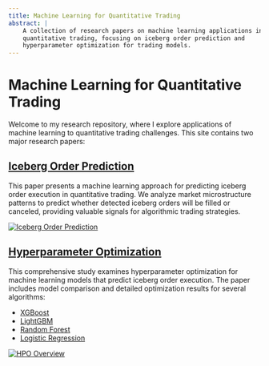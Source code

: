 ```yaml
---
title: Machine Learning for Quantitative Trading
abstract: |
    A collection of research papers on machine learning applications in 
    quantitative trading, focusing on iceberg order prediction and 
    hyperparameter optimization for trading models.
---
```


# Machine Learning for Quantitative Trading

Welcome to my research repository, where I explore applications of machine learning to quantitative trading challenges. This site contains two major research papers:

## [Iceberg Order Prediction](./iceberg-prediction-whitepaper-v2.md)

This paper presents a machine learning approach for predicting iceberg order execution in quantitative trading. We analyze market microstructure patterns to predict whether detected iceberg orders will be filled or canceled, providing valuable signals for algorithmic trading strategies.

[![Iceberg Order Prediction](../assets/complete_iceberg.png)](./iceberg-prediction-whitepaper-v2.md)

## [Hyperparameter Optimization](./hyperparameter-optimization-whitepaper.md)

This comprehensive study examines hyperparameter optimization for machine learning models that predict iceberg order execution. The paper includes model comparison and detailed optimization results for several algorithms:

- [XGBoost](./XGBoost_hpo_report.md)
- [LightGBM](./LightGBM_hpo_report.md)
- [Random Forest](./Random_Forest_hpo_report.md)
- [Logistic Regression](./Logistic_Regression_hpo_report.md)

[![HPO Overview](../assets/TimeSeriesCVApproach.png)](./hyperparameter-optimization-whitepaper.md)
